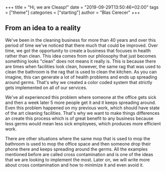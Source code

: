 +++
title = "Hi, we are Cleasp!"
date = "2019-09-29T13:50:46+02:00"
tags = ["theme"]
categories = ["starting"]
author = "Blas Cerecer"
+++

## From an idea to a reality

We've been in the cleaning business for more than 40 years and over this period of time we've noticed that there much that could be improved. Over time, we got the opportunity to create a business that focuses in health rather than clean. This idea comes from our philosophy that just becomes something looks "clean" does not means it really is. This is because there are times when facilities look clean, however, the same rag that was used to clean the bathroom is the rag that is used to clean the kitchen. As you can imagine, this can generate a lot of health problems and ends up spreading around germs. That's why we created a color coded system that strictly gets implemented on all of our services. 

We've all experienced this problem where someone at the office gets sick and then a week later 5 more people get it and it keeps spreading around. Even this problem happened on my previous work, which should have state of the art cleaning facilities. That's why we want to make things differences an create this process which is of great benefit to any business because less germs would mean less sick employees, which produces more efficient work.

There are other situations where the same mop that is used to mop the bathroom is used to mop the office space and then someone drop their phone there and keeps spreading around the germs. All the examples mentioned before are called cross contamination and is one of the ideas that we are looking to implement the most. Later on, we will write more about cross contamination and how to minimize it and even avoid it.
